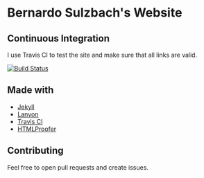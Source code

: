 # Bernardo Sulzbach's Website

## Continuous Integration

I use Travis CI to test the site and make sure that all links are valid.

[![Build Status](https://travis-ci.org/bernardosulzbach/bernardosulzbach.github.io.svg?branch=master)](https://travis-ci.org/bernardosulzbach/bernardosulzbach.github.io)

## Made with

+ [Jekyll](https://github.com/jekyll/jekyll)
+ [Lanyon](https://github.com/poole/lanyon)
+ [Travis CI](https://travis-ci.org/)
+ [HTMLProofer](https://github.com/gjtorikian/html-proofer)

## Contributing

Feel free to open pull requests and create issues.
